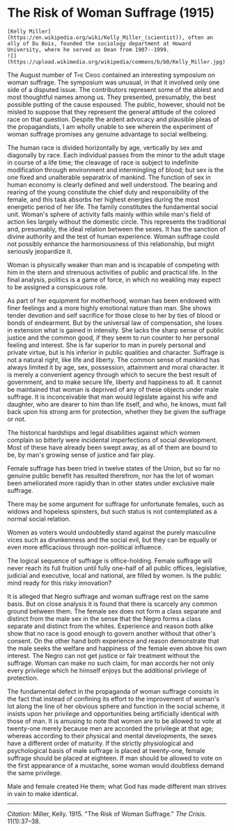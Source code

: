 <!--
title:   The Risk of Woman Suffrage
author:  Miller, Kelly
journal: The Crisis
year:    1915
volume:  11
issue:   1
pages:   37-38
-->
# The Risk of Woman Suffrage (1915)

```{margin}
[Kelly Miller](https://en.wikipedia.org/wiki/Kelly_Miller_(scientist)), often an ally of Du Bois, founded the sociology department at Howard University, where he served as Dean from 1907--1999.
![](https://upload.wikimedia.org/wikipedia/commons/b/b0/Kelly_Miller.jpg)
```

The August number of <span style="font-variant:small-caps;">The Crisis</span> contained an interesting symposium on woman suffrage. The symposium was unusual, in that it involved only one side of a disputed issue. The contributors represent some of the ablest and most thoughtful names among us. They presented, presumably, the best possible putting of the cause espoused. The public, however, should not be misled to suppose that they represent the general attitude of the colored race on that question. Despite the ardent advocacy and plausible pleas of the propagandists, I am wholly unable to see wherein the experiment of woman suffrage promises any genuine advantage to social wellbeing.

The human race is divided horizontally by age, vertically by sex and diagonally by race. Each individual passes from the minor to the adult stage in course of a life time; the cleavage of race is subject to indefinite modification through environment and intermingling of blood; but sex is the one fixed and unalterable separatrix of mankind. The function of sex in human economy is clearly defined and well understood. The bearing and rearing of the young constitute the chief duty and responsibility of the female, and this task absorbs her highest energies during the most energetic period of her life. The family constitutes the fundamental social unit. Woman's sphere of activity falls mainly within while man's field of action lies largely without the domestic circle. This represents the traditional and, presumably, the ideal relation between the sexes. It has the sanction of divine authority and the test of human experience. Woman suffrage could not possibly enhance the harmoniousness of this relationship, but might seriously jeopardize it.

Woman is physically weaker than man and is incapable of competing with him in the stern and strenuous activities of public and practical life. In the final analysis, politics is a game of force, in which no weakling may expect to be assigned a conspicuous role.

As part of her equipment for motherhood, woman has been endowed with finer feelings and a more highly emotional nature than man. She shows tender devotion and self sacrifice for those close to her by ties of blood or bonds of endearment. But by the universal law of compensation, she loses in extension what is gained in intensity. She lacks the sharp sense of public justice and the common good, if they seem to run counter to her personal feeling and interest. She is far superior to man in purely personal and private virtue, but is his inferior in public qualities and character. Suffrage is not a natural right, like life and liberty. The common sense of mankind has always limited it by age, sex, possession, attainment and moral character. It is merely a convenient agency through which to secure the best result of government, and to make secure life, liberty and happiness to all. It cannot be maintained that woman is deprived of any of these objects under male suffrage. It is inconceivable that man would legislate against his wife and daughter, who are dearer to him than life itself, and who, he knows, must fall back upon his strong arm for protection, whether they be given the suffrage or not.

The historical hardships and legal disabilities against which women complain so bitterly were incidental imperfections of social development. Most of these have already been swept away, as all of them are bound to be, by man's growing sense of justice and fair play.

Female suffrage has been tried in twelve states of the Union, but so far no genuine public benefit has resulted therefrom, nor has the lot of woman been ameliorated more rapidly than in other states under exclusive male suffrage.

There may be some argument for suffrage for unfortunate females, such as widows and hopeless spinsters, but such status is not contemplated as a normal social relation.

Women as voters would undoubtedly stand against the purely masculine vices such as drunkenness and the social evil, but they can be equally or even more efficacious through non-political influence.

The logical sequence of suffrage is office-holding. Female suffrage will never reach its full fruition until fully one-half of all public offices, legislative, judicial and executive, local and national, are filled by women. Is the public mind ready for this risky innovation?

It is alleged that Negro suffrage and woman suffrage rest on the same basis. But on close analysis it is found that there is scarcely any common ground between them. The female sex does not form a class separate and distinct from the male sex in the sense that the Negro forms a class separate and distinct from the whites. Experience and reason both alike show that no race is good enough to govern another without that other's consent. On the other hand both experience and reason demonstrate that the male seeks the welfare and happiness of the female even above his own interest. The Negro can not get justice or fair treatment without the suffrage. Woman can make no such claim, for man accords her not only every privilege which he himself enjoys but the additional privilege of protection.

The fundamental defect in the propaganda of woman suffrage consists in the fact that instead of confining its effort to the improvement of woman's lot along the line of her obvious sphere and function in the social scheme, it insists upon her privilege and opportunities being artificially identical with those of man. It is amusing to note that women are to be allowed to vote at twenty-one merely because men are accorded the privilege at that age; whereas according to their physical and mental developments, the sexes have a different order of maturity. If the strictly physiological and psychological basis of male suffrage is placed at twenty-one, female suffrage should be placed at eighteen. If man should be allowed to vote on the first appearance of a mustache, some woman would doubtless demand the same privilege.

Male and female created He them; what God has made different man strives in vain to make identical.

____________________

*Citation:* Miller, Kelly. 1915. "The Risk of Woman Suffrage." *The Crisis*. 11(1):37&ndash;38.
